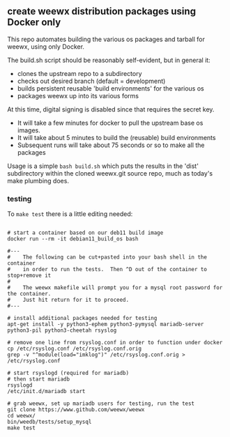 

## create weewx distribution packages using Docker only

This repo automates building the various os packages and tarball for weewx, using only Docker.

The build.sh script should be reasonably self-evident, but in general it:

* clones the upstream repo to a subdirectory
* checks out desired branch (default = development)
* builds persistent reusable 'build environments' for the various os
* packages weewx up into its various forms

At this time, digital signing is disabled since that requires the secret key.

* It will take a few minutes for docker to pull the upstream base os images.
* It will take about 5 minutes to build the (reusable) build environments
* Subsequent runs will take about 75 seconds or so to make all the packages

Usage is a simple `bash build.sh` which puts the results in the 'dist' subdirectory
within the cloned weewx.git source repo, much as today's make plumbing does.


### testing

To `make test` there is a little editing needed:

```

# start a container based on our deb11 build image
docker run --rm -it debian11_build_os bash

#---
#    The following can be cut+pasted into your bash shell in the container
#    in order to run the tests.  Then ^D out of the container to stop+remove it
#
#    The weewx makefile will prompt you for a mysql root password for the container.
#    Just hit return for it to proceed.
#---

# install additional packages needed for testing
apt-get install -y python3-ephem python3-pymysql mariadb-server python3-pil python3-cheetah rsyslog

# remove one line from rsyslog.conf in order to function under docker
cp /etc/rsyslog.conf /etc/rsyslog.conf.orig
grep -v "^module(load="imklog")" /etc/rsyslog.conf.orig > /etc/rsyslog.conf

# start rsyslogd (required for mariadb)
# then start mariadb
rsyslogd
/etc/init.d/mariadb start

# grab weewx, set up mariadb users for testing, run the test
git clone https://www.github.com/weewx/weewx
cd weewx/
bin/weedb/tests/setup_mysql
make test

```

